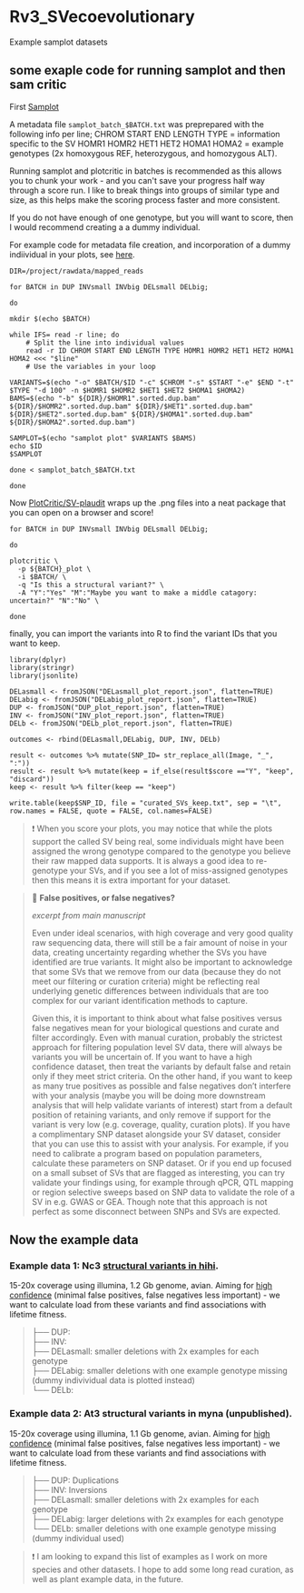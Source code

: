 # Rv3_SVecoevolutionary
Example samplot datasets

## some exaple code for running samplot and then sam critic

First [Samplot](https://genomebiology.biomedcentral.com/articles/10.1186/s13059-021-02380-5)

A metadata file ``samplot_batch_$BATCH.txt`` was preprepared with the following info per line;
CHROM START END LENGTH TYPE = information specific to the SV
HOMR1 HOMR2 HET1 HET2 HOMA1 HOMA2 = example genotypes (2x homoxygous REF, heterozygous, and homozygous ALT).

Running samplot and plotcritic in batches is recommended as this allows you to chunk your work - and you can't save your progress half way through a score run. I like to break things into groups of similar type and size, as this helps make the scoring process faster and more consistent.

If you do not have enough of one genotype, but you will want to score, then I would recommend creating a a dummy individual.

For example code for metadata file creation, and incorporation of a dummy indiividual in your plots, see [here](https://github.com/katarinastuart/Nc3_HihiSV/blob/main/Code_PDFs/2_Curation.pdf).


```
DIR=/project/rawdata/mapped_reads

for BATCH in DUP INVsmall INVbig DELsmall DELbig;

do

mkdir $(echo $BATCH)

while IFS= read -r line; do
    # Split the line into individual values
    read -r ID CHROM START END LENGTH TYPE HOMR1 HOMR2 HET1 HET2 HOMA1 HOMA2 <<< "$line"
    # Use the variables in your loop

VARIANTS=$(echo "-o" $BATCH/$ID "-c" $CHROM "-s" $START "-e" $END "-t" $TYPE "-d 100" -n $HOMR1 $HOMR2 $HET1 $HET2 $HOMA1 $HOMA2)
BAMS=$(echo "-b" ${DIR}/$HOMR1".sorted.dup.bam" ${DIR}/$HOMR2".sorted.dup.bam" ${DIR}/$HET1".sorted.dup.bam" ${DIR}/$HET2".sorted.dup.bam" ${DIR}/$HOMA1".sorted.dup.bam" ${DIR}/$HOMA2".sorted.dup.bam") 

SAMPLOT=$(echo "samplot plot" $VARIANTS $BAMS) 
echo $ID
$SAMPLOT

done < samplot_batch_$BATCH.txt

done

```

Now [PlotCritic/SV-plaudit](https://academic.oup.com/gigascience/article/7/7/giy064/5026174?login=false) wraps up the .png files into a neat package that you can open on a browser and score!


```
for BATCH in DUP INVsmall INVbig DELsmall DELbig;

do

plotcritic \
  -p ${BATCH}_plot \
  -i $BATCH/ \
  -q "Is this a structural variant?" \
  -A "Y":"Yes" "M":"Maybe you want to make a middle catagory: uncertain?" "N":"No" \

done
```

finally, you can import the variants into R to find the variant IDs that you want to keep.

```
library(dplyr)
library(stringr)
library(jsonlite)

DELasmall <- fromJSON("DELasmall_plot_report.json", flatten=TRUE)
DELabig <- fromJSON("DELabig_plot_report.json", flatten=TRUE)
DUP <- fromJSON("DUP_plot_report.json", flatten=TRUE)
INV <- fromJSON("INV_plot_report.json", flatten=TRUE)
DELb <- fromJSON("DELb_plot_report.json", flatten=TRUE)

outcomes <- rbind(DELasmall,DELabig, DUP, INV, DELb)

result <- outcomes %>% mutate(SNP_ID= str_replace_all(Image, "_", ":")) 
result <- result %>% mutate(keep = if_else(result$score =="Y", "keep", "discard")) 
keep <- result %>% filter(keep == "keep")

write.table(keep$SNP_ID, file = "curated_SVs_keep.txt", sep = "\t", row.names = FALSE, quote = FALSE, col.names=FALSE)

```

<p></p>

> :heavy_exclamation_mark: When you score your plots, you may notice that while the plots support the called SV being real, some individuals might have been assigned the wrong genotype compared to the genotype you believe their raw mapped data supports. It is always a good idea to re-genotype your SVs, and if you see a lot of miss-assigned genotypes then this means it is extra important for your dataset.

<p></p>

> :beginner: **False positives, or false negatives?**
>
> *excerpt from main manuscript*
> 
> Even under ideal scenarios, with high coverage and very good quality raw sequencing data, there will still be a fair amount of noise in your data, creating uncertainty regarding whether the SVs you have identified are true variants. It might also be important to acknowledge that some SVs that we remove from our data (because they do not meet our filtering or curation criteria) might be reflecting real underlying genetic differences between individuals that are too complex for our variant identification methods to capture.
>
> Given this, it is important to think about what false positives versus false negatives mean for your biological questions and curate and filter accordingly. Even with manual curation, probably the strictest approach for filtering population level SV data, there will always be variants you will be uncertain of. If you want to have a high confidence dataset, then treat the variants by default false and retain only if they meet strict criteria. On the other hand, if you want to keep as many true positives as possible and false negatives don’t interfere with your analysis (maybe you will be doing more downstream analysis that will help validate variants of interest) start from a default position of retaining variants, and only remove if support for the variant is very low (e.g. coverage, quality, curation plots). If you have a complimentary SNP dataset alongside your SV dataset, consider that you can use this to assist with your analysis. For example, if you need to calibrate a program based on population parameters, calculate these parameters on SNP dataset. Or if you end up focused on a small subset of SVs that are flagged as interesting, you can try validate your findings using, for example through qPCR, QTL mapping or region selective sweeps based on SNP data to validate the role of a SV in e.g. GWAS or GEA. Though note that this approach is not perfect as some disconnect between SNPs and SVs are expected.



## Now the example data

### Example data 1: Nc3 [structural variants in hihi](https://onlinelibrary.wiley.com/doi/abs/10.1111/mec.17631).

15-20x coverage using illumina, 1.2 Gb genome, avian. Aiming for <u>high confidence</u> (minimal false positives, false negatives less important) - we want to calculate load from these variants and find associations with lifetime fitness.

> ├── DUP:     <br>
> ├── INV:   <br>
> ├── DELasmall: smaller deletions with 2x examples for each genotype  <br>
> ├── DELabig:  smaller deletions with one example genotype missing (dummy indivividual data is plotted instead) <br>
> └── DELb:  <br>

### Example data 2: At3 structural variants in myna (unpublished).

15-20x coverage using illumina, 1.1 Gb genome, avian. Aiming for <u>high confidence</u> (minimal false positives, false negatives less important) - we want to calculate load from these variants and find associations with lifetime fitness.


> ├── DUP: Duplications    <br>
> ├── INV: Inversions  <br>
> ├── DELasmall: smaller deletions with 2x examples for each genotype  <br>
> ├── DELabig: larger deletions with 2x examples for each genotype <br>
> └── DELb: smaller deletions with one example genotype missing (dummy individual used)  <br>


> :heavy_exclamation_mark: I am looking to expand this list of examples as I work on more species and other datasets. I hope to add some long read curation, as well as plant example data, in the future.
